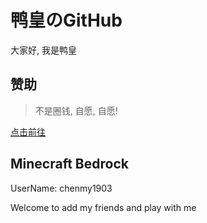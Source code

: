 # 鸭皇のGitHub

大家好, 我是鸭皇

## 赞助

> 不是圈钱, 自愿, 自愿!

[点击前往](https://afdian.net/@chenmy1903)

## Minecraft Bedrock

UserName: chenmy1903

Welcome to add my friends and play with me

